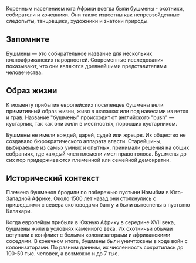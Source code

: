 Коренным населением юга Африки всегда были бушмены - охотники, собиратели и кочевники. Они также известны как непревзойденные следопыты, танцовщики, художники и знатоки природы.

## Запомните
Бушмены — это собирательное название для нескольких южноафриканских народностей. Современные исследования показывают, что они являются древнейшими представителями человечества.

## Образ жизни
К моменту прибытия европейских поселенцев бушмены вели примитивный образ жизни, живя в шалашах или под навесами из веток и трав. Название "бушмены" происходит от английского "bush" — кустарник, так как они жили в местностях, поросших кустарником.

Бушмены не имели вождей, царей, судей или жрецов. Их общество не создавало бюрократического аппарата власти. Старейшины, выбираемые из самых умных и опытных, принимали решения на общих собраниях, где каждый член племени имел право голоса. Бушмены до сих пор придерживаются племенной или семейной демократии.

## Исторический контекст
Племена бушменов бродили по побережью пустыни Намибии в Юго-Западной Африке. Около 1500 лет назад они столкнулись с пришедшими с севера скотоводами банту и были вытеснены в пустыню Калахари.

Когда европейцы прибыли в Южную Африку в середине XVII века, бушмены жили в условиях каменного века. Их охотничьи обычаи вступали в конфликт с белыми колонизаторами и африканскими соседями. В конечном итоге, бушмены были уничтожены в ходе войн с колонизаторами. По разным данным, их численность сократилась до 100-50 тыс. человек, а возможно и до 7 тыс.
